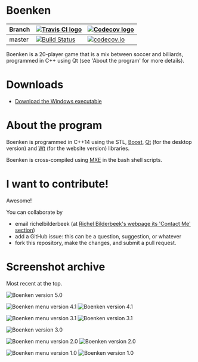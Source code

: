 # Boenken

Branch|[![Travis CI logo](TravisCI.png)](https://travis-ci.org)|[![Codecov logo](Codecov.png)](https://www.codecov.io)
---|---|---
master|[![Build Status](https://travis-ci.org/richelbilderbeek/Boenken.svg?branch=master)](https://travis-ci.org/richelbilderbeek/Boenken)|[![codecov.io](https://codecov.io/github/richelbilderbeek/Boenken/coverage.svg?branch=master)](https://codecov.io/github/richelbilderbeek/Boenken/branch/master)

Boenken is a 20-player game that is a mix between soccer and billiards, programmed in C++ using Qt (see 'About the program' for more details).

# Downloads

 * [Download the Windows executable](http://richelbilderbeek.nl/GameBoenkenExe.zip)

# About the program

Boenken is programmed in C++14 using the STL, [Boost](http://www.boost.org), [Qt](http://www.qt.io) (for the desktop version) and [Wt](http://www.webtoolkit.eu/wt) (for the website version) libraries.

Boenken is cross-compiled using [MXE](http://mxe.cc) in the bash shell scripts.

# I want to contribute!

Awesome!

You can collaborate by
 * email richelbilderbeek (at [Richel Bilderbeek's webpage its 'Contact Me' section](http://www.richelbilderbeek.nl/Contact.htm))
 * add a GitHub issue: this can be a question, suggestion, or whatever
 * fork this repository, make the changes, and submit a pull request. 

# Screenshot archive

Most recent at the top.

![Boenken version 5.0](Screenshots/Boenken_5_0.png)

![Boenken menu version 4.1](Screenshots/BoenkenMenu_4_1.png)
![Boenken version 4.1](Screenshots/Boenken_4_1.png)

![Boenken menu version 3.1](Screenshots/BoenkenMenu_3_1.png)
![Boenken version 3.1](Screenshots/Boenken_3_1.png)

![Boenken version 3.0](Screenshots/Boenken_3_0.png)

![Boenken menu version 2.0](Screenshots/BoenkenMenu_2_0.png)
![Boenken version 2.0](Screenshots/Boenken_2_0.png)

![Boenken menu version 1.0](Screenshots/BoenkenMenu_1_0.png)
![Boenken version 1.0](Screenshots/Boenken_1_0.png)

